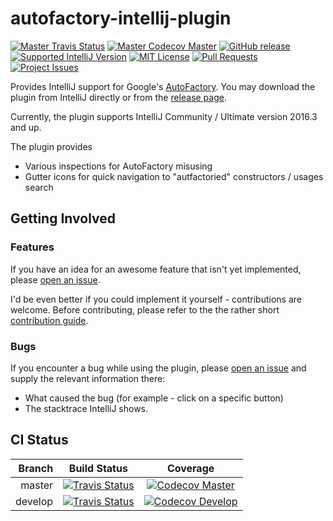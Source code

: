 # autofactory-intellij-plugin
[![Master Travis Status](https://img.shields.io/travis/matan129/autofactory-intellij-plugin/master.svg)](https://travis-ci.org/matan129/autofactory-intellij-plugin) [![Master Codecov Master](https://img.shields.io/codecov/c/github/matan129/autofactory-intellij-plugin/master.svg)](https://codecov.io/gh/matan129/autofactory-intellij-plugin) [![GitHub release](https://img.shields.io/github/release/matan129/autofactory-intellij-plugin.svg)](https://plugins.jetbrains.com/plugin/9807-google-autofactory-support) [![Supported IntelliJ Version](https://img.shields.io/badge/IntelliJ-2016.3%20and%20up-blue.svg)]() [![MIT License](https://img.shields.io/badge/license-MIT-blue.svg)](https://raw.githubusercontent.com/matan129/autofactory-intellij-plugin/master/LICENSE) [![Pull Requests](https://img.shields.io/github/issues-pr-raw/matan129/autofactory-intellij-plugin.svg)](https://github.com/matan129/autofactory-intellij-plugin/pulls) [![Project Issues](https://img.shields.io/github/issues-raw/matan129/autofactory-intellij-plugin.svg)](https://github.com/matan129/autofactory-intellij-plugin/issues)
 
Provides IntelliJ support for Google's [AutoFactory](https://github.com/google/auto/tree/master/factory).
You may download the plugin from IntelliJ directly or from the [release page](https://github.com/matan129/autofactory-intellij-plugin/releases).

Currently, the plugin supports IntelliJ Community / Ultimate version 2016.3 and up.

The plugin provides
* Various inspections for AutoFactory misusing
* Gutter icons for quick navigation to "autfactoried" constructors / usages search

## Getting Involved
### Features
If you have an idea for an awesome feature that isn't yet implemented, please [open an issue](https://github.com/matan129/autofactory-intellij-plugin/issues/new).

I'd be even better if you could implement it yourself - contributions are welcome. Before contributing, please refer to the the rather short [contribution guide](https://github.com/matan129/autofactory-intellij-plugin/blob/master/CONTRIBUTING.md).

### Bugs
If you encounter a bug while using the plugin, please [open an issue](https://github.com/matan129/autofactory-intellij-plugin/issues/new) and supply the relevant information there: 
 * What caused the bug (for example - click on a specific button)
 * The stacktrace IntelliJ shows.

## CI Status
Branch | Build Status | Coverage
---:|:---:|:---:
master | [![Travis Status](https://img.shields.io/travis/matan129/autofactory-intellij-plugin/master.svg)](https://travis-ci.org/matan129/autofactory-intellij-plugin) | [![Codecov Master](https://img.shields.io/codecov/c/github/matan129/autofactory-intellij-plugin/master.svg)](https://codecov.io/gh/matan129/autofactory-intellij-plugin)
develop | [![Travis Status](https://img.shields.io/travis/matan129/autofactory-intellij-plugin/develop.svg)](https://travis-ci.org/matan129/autofactory-intellij-plugin) | [![Codecov Develop](https://img.shields.io/codecov/c/github/matan129/autofactory-intellij-plugin/develop.svg)](https://codecov.io/gh/matan129/autofactory-intellij-plugin)
